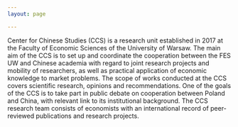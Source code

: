 ```yaml
---
layout: page

---
```


Center for Chinese Studies (CCS) is a research unit established in 2017 at the Faculty of Economic Sciences of the University of Warsaw. The main aim of the CCS is to set up and coordinate the cooperation between the FES UW and Chinese academia with regard to joint research projects and mobility of researchers, as well as practical application of economic knowledge to market problems. The scope of works conducted at the CCS covers scientific research, opinions and recommendations. One of the goals of the CCS is to take part in public debate on cooperation between Poland and China, with relevant link to its institutional background. The CCS research team consists of economists with an international record of peer-reviewed publications and research projects. 
